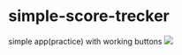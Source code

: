 # simple-score-trecker
simple app(practice) with working buttons
![](https://imgur.com/q8EnuKi.jpg)
